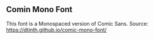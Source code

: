 ## Comin Mono Font

This font is a Monospaced version of Comic Sans.
Source: https://dtinth.github.io/comic-mono-font/
